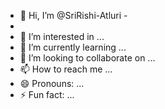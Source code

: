 - 👋 Hi, I’m @SriRishi-Atluri -
- 
- 👀 I’m interested in ...
- 🌱 I’m currently learning ...
- 💞️ I’m looking to collaborate on ...
- 📫 How to reach me ...
- 😄 Pronouns: ...
- ⚡ Fun fact: ...

<!---
SriRishi-Atluri/SriRishi-Atluri is a ✨ special ✨ repository because its `README.md` (this file) appears on your GitHub profile.
You can click the Preview link to take a look at your changes.



